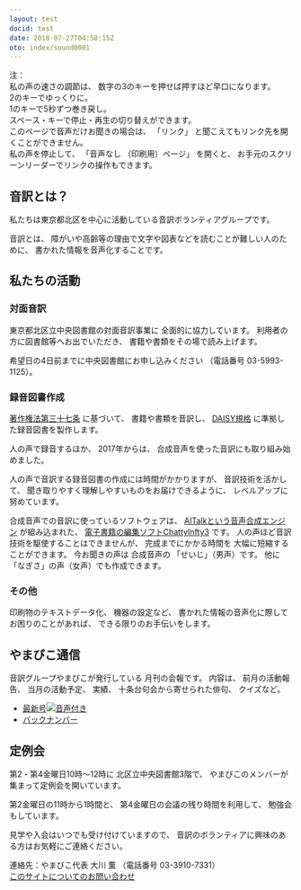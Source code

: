 ```yaml
---
layout: test
docid: test
date: 2018-07-27T04:58:15Z
oto: index/sound0001
---
```

   
<!--span data-dur="2.05" data-begin="0.000" id="mrii_0001">  </span>
<span data-dur="2.708" data-begin="2.050" id="xmri_0001">音訳グループ やまびこ</span>
<span data-dur="1.641" data-begin="4.758" id="xmri_0002">読み上げ時間：</span>
span data-dur="2.82" data-begin="6.399" id="xmri_0003">約5分10秒</span-->

<span data-dur="1.393" data-begin="9.219" id="xmri_0004">注：</span>  
<span data-dur="3.117" data-begin="10.612" id="xmri_0005">私の声の速さの調節は、</span>
<span data-dur="5.276" data-begin="13.729" id="xmri_0006">数字の3のキーを押せば押すほど早口になります。</span>  
<span data-dur="2.777" data-begin="19.005" id="xmri_0007">2のキーでゆっくりに。</span>  
<span data-dur="4.003" data-begin="21.782" id="xmri_0008">1のキーで5秒ずつ巻き戻し。</span>  
<span data-dur="5.966" data-begin="25.785" id="xmri_0009">スペース・キーで停止・再生の切り替えができます。</span>  
<span data-dur="3.47" data-begin="31.751" id="xmri_000A">このページで音声だけお聞きの場合は、</span>
<span data-dur="1.082" data-begin="35.221" id="xmri_000B">「リンク」</span>
<span data-dur="5.164" data-begin="36.303" id="xmri_000C">と聞こえてもリンク先を開くことができません。</span>  
<span data-dur="2.263" data-begin="41.467" id="xmri_000D">私の声を停止して、</span>
<span data-dur="1.445" data-begin="43.730" id="xmri_000E">「音声なし</span>
<span data-dur="1.895" data-begin="45.175" id="xmri_000F">（印刷用）ページ」</span>
<span data-dur="1.308" data-begin="47.070" id="xmri_0010">を開くと、</span>
<span data-dur="5.722" data-begin="48.378" id="xmri_0011">お手元のスクリーンリーダーでリンクの操作もできます。</span>

<!--span data-dur="3.086" data-begin="54.100" id="xmri_0012">注終わり。</span-->


## <span data-dur="2.968" data-begin="57.186" id="xmri_0013">音訳とは？</span>

<span data-dur="7.975" data-begin="60.154" id="xmri_0014">私たちは東京都北区を中心に活動している音訳ボランティアグループです。</span>

<span data-dur="1.436" data-begin="68.129" id="xmri_0015">音訳とは、</span>
<span data-dur="6.511" data-begin="69.565" id="xmri_0016">障がいや高齢等の理由で文字や図表などを読むことが難しい人のために、</span>
<span data-dur="5.13" data-begin="76.076" id="xmri_0017">書かれた情報を音声化することです。</span>

## <span data-dur="2.817" data-begin="81.206" id="xmri_0018">私たちの活動</span>


### <span data-dur="2.417" data-begin="84.023" id="xmri_0019">対面音訳</span>

<span data-dur="4.535" data-begin="86.440" id="xmri_001A">東京都北区立中央図書館の対面音訳事業に</span>
<span data-dur="4.013" data-begin="90.975" id="xmri_001B">全面的に協力しています。</span>
<span data-dur="3.628" data-begin="94.988" id="xmri_001C">利用者の方に図書館等へお出でいただき、</span>
<span data-dur="4.558" data-begin="98.616" id="xmri_001D">書籍や書類をその場で読み上げます。</span>

<span data-dur="4.613" data-begin="103.174" id="xmri_001E">希望日の4日前までに中央図書館にお申し込みください</span>
<span data-dur="1.627" data-begin="107.787" id="xmri_001F">（電話番号</span>
<span data-dur="5.176" data-begin="109.414" id="xmri_0020">03-5993-1125）。</span>

### <span data-dur="2.964" data-begin="114.590" id="xmri_0021">録音図書作成</span>

<span data-dur="2.858" data-begin="117.554" id="xmri_0022"><a href="http://elaws.e-gov.go.jp/search/elawsSearch/elaws_search/lsg0500/detail?lawId=345AC0000000048&openerCode=1" data-dur="1.782" data-begin="120.412" id="xmri_0023">著作権法第三十七条</a></span>
<span data-dur="1.601" data-begin="122.194" id="xmri_0024">に基づいて、</span>
<span data-dur="2.829" data-begin="123.795" id="xmri_0025">書籍や書類を音訳し、</span>
<span data-dur="1.612" data-begin="126.624" id="xmri_0026"><a href="http://www.dinf.ne.jp/doc/daisy/" data-dur="1.782" data-begin="128.236" id="xmri_0027">DAISY規格</a></span>
<span data-dur="4.997" data-begin="130.018" id="xmri_0028">に準拠した録音図書を製作します。</span>

<span data-dur="2.564" data-begin="135.015" id="xmri_0029">人の声で録音するほか、</span>
<span data-dur="2.268" data-begin="137.579" id="xmri_002A">2017年からは、</span>
<span data-dur="5.751" data-begin="139.847" id="xmri_002B">合成音声を使った音訳にも取り組み始めました。</span>

<span data-dur="5.76" data-begin="145.598" id="xmri_002C">人の声で音訳する録音図書の作成には時間がかかりますが、</span>
<span data-dur="2.212" data-begin="151.358" id="xmri_002D">音訳技術を活かして、</span>
<span data-dur="4.472" data-begin="153.570" id="xmri_002E">聞き取りやすく理解しやすいものをお届けできるように、</span>
<span data-dur="3.588" data-begin="158.042" id="xmri_002F">レベルアップに努めています。</span>

<span data-dur="4.311" data-begin="161.630" id="xmri_0030">合成音声での音訳に使っているソフトウェアは、</span>
<span data-dur="3.609" data-begin="165.941" id="xmri_0031"><a href="https://www.ai-j.jp/about/" data-dur="1.782" data-begin="169.550" id="xmri_0032">AITalkという音声合成エンジン</a></span>
<span data-dur="1.712" data-begin="171.332" id="xmri_0033">が組み込まれた、</span>
<span data-dur="4.305" data-begin="173.044" id="xmri_0034"><a href="http://www.sciaccess.net/jp/ChattyInfty/" data-dur="1.782" data-begin="177.349" id="xmri_0035">電子書籍の編集ソフトChattyInfty3</a></span>
<span data-dur="1.8" data-begin="179.131" id="xmri_0036">です。</span>
<span data-dur="4.566" data-begin="180.931" id="xmri_0037">人の声ほど音訳技術を駆使することはできませんが、</span>
<span data-dur="2.456" data-begin="185.497" id="xmri_0038">完成までにかかる時間を</span>
<span data-dur="3.676" data-begin="187.953" id="xmri_0039">大幅に短縮することができます。</span>
<span data-dur="1.857" data-begin="191.629" id="xmri_003A">今お聞きの声は</span>
<span data-dur="1.833" data-begin="193.486" id="xmri_003B">合成音声の</span>
<span data-dur="2.16" data-begin="195.319" id="xmri_003C">「せいじ」（男声）です。</span>
<span data-dur="1.06" data-begin="197.479" id="xmri_003D">他に</span>
<span data-dur="4.114" data-begin="198.539" id="xmri_003E">「なぎさ」の声（女声）でも作成できます。</span>

### <span data-dur="2.066" data-begin="202.653" id="xmri_003F">その他</span>

<span data-dur="2.549" data-begin="204.719" id="xmri_0040">印刷物のテキストデータ化、</span>
<span data-dur="1.763" data-begin="207.268" id="xmri_0041">機器の設定など、</span>
<span data-dur="4.612" data-begin="209.031" id="xmri_0042">書かれた情報の音声化に際してお困りのことがあれば、</span>
<span data-dur="4.329" data-begin="213.643" id="xmri_0043">できる限りのお手伝いをします。</span>

## <span data-dur="2.599" data-begin="217.972" id="xmri_0044">やまびこ通信</span>

<span data-dur="3.125" data-begin="220.571" id="xmri_0045">音訳グループやまびこが発行している</span>
<span data-dur="3.41" data-begin="223.696" id="xmri_0046">月刊の会報です。</span>
<span data-dur="1.296" data-begin="227.106" id="xmri_0047">内容は、</span>
<span data-dur="2.321" data-begin="228.402" id="xmri_0048">前月の活動報告、</span>
<span data-dur="2.144" data-begin="230.723" id="xmri_0049">当月の活動予定、</span>
<span data-dur="1.319" data-begin="232.867" id="xmri_004A">実績、</span>
<span data-dur="3.003" data-begin="234.186" id="xmri_004B">十条台句会から寄せられた俳句、</span>
<span data-dur="2.48" data-begin="237.189" id="xmri_004C">クイズなど。</span>

- <span data-dur="1.46" data-begin="239.669" id="xmri_004D"><a href="tusin201808.html" data-dur="2.282" data-begin="241.129" id="xmri_004E">最新号<img src="media/Speaker_Icon_gray.png" srcset="media/Speaker_Icon_gray.svg" alt="音声付き" class="gyo" /></a></span>
- <span data-dur="1.634" data-begin="243.411" id="xmri_004F"><a href="bn.html" data-dur="2.632" data-begin="245.045" id="xmri_0050">バックナンバー</a></span>

## <span data-dur="2.122" data-begin="247.677" id="xmri_0051">定例会</span>

<span data-dur="4.205" data-begin="249.799" id="xmri_0052">第2・第4金曜日10時～12時に</span>
<span data-dur="3.265" data-begin="254.004" id="xmri_0053">北区立中央図書館3階で、</span>
<span data-dur="5.678" data-begin="257.269" id="xmri_0054">やまびこのメンバーが集まって定例会を開いています。</span>

<span data-dur="3.784" data-begin="262.947" id="xmri_0055">第2金曜日の11時から1時間と、</span>
<span data-dur="3.972" data-begin="266.731" id="xmri_0056">第4金曜日の会議の残り時間を利用して、</span>
<span data-dur="3.51" data-begin="270.703" id="xmri_0057">勉強会もしています。</span>

<span data-dur="3.968" data-begin="274.213" id="xmri_0058">見学や入会はいつでも受け付けていますので、</span>
<span data-dur="6.458" data-begin="278.181" id="xmri_0059">音訳のボランティアに興味のある方はお気軽にご連絡ください。</span>

<span data-dur="4.057" data-begin="284.639" id="xmri_005A">連絡先：やまびこ代表 大川 薫</span>
<span data-dur="1.627" data-begin="288.696" id="xmri_005B">（電話番号</span>
<span data-dur="4.769" data-begin="290.323" id="xmri_005C">03-3910-7331）</span>  
<span data-dur="2.728" data-begin="295.092" id="xmri_005D"><a href="mailto:ymbk2016ml@gmail.com?Subject=やまびこウェブサイトについて" data-dur="2.632" data-begin="297.820" id="xmri_005E">このサイトについてのお問い合わせ</a></span>

<!--span data-dur="4.995" data-begin="300.452" id="xmri_005F">以上でこのページの読み上げは終わりです。</span-->

<span data-dur="1.15" data-begin="305.447" id="xmri_0060"></span>
